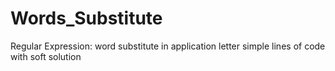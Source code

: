 # Words_Substitute
Regular Expression: word substitute in application letter
simple lines of code with soft solution
